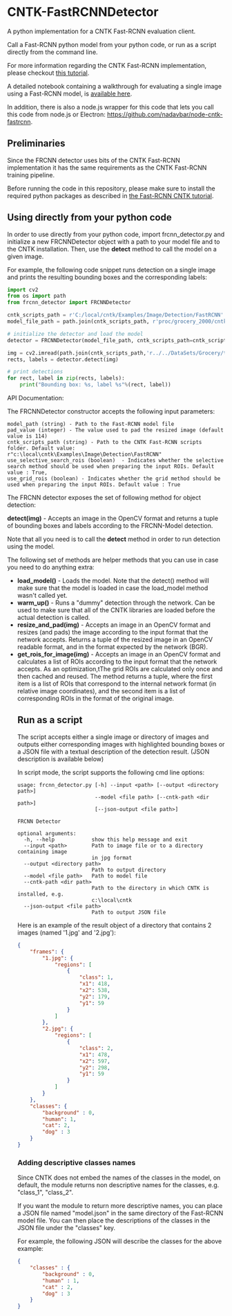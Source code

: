 # CNTK-FastRCNNDetector
A python implementation for a CNTK Fast-RCNN evaluation client.

Call a Fast-RCNN python model from your python code, or run as a script directly from the command line.

For more information regarding the CNTK Fast-RCNN implementation, please checkout <a href="https://github.com/Microsoft/CNTK/wiki/Object-Detection-using-Fast-R-CNN">this tutorial</a>.

A detailed notebook containing a walkthrough for evaluating a single image using a Fast-RCNN model, is <a href="https://github.com/nadavbar/cntk-fastrcnn/blob/master/CNTK_FastRCNN_Eval.ipynb">available here</a>. 

In addition, there is also a node.js wrapper for this code that lets you call this code from node.js or Electron: https://github.com/nadavbar/node-cntk-fastrcnn.

## Preliminaries

Since the FRCNN detector uses bits of the CNTK Fast-RCNN implementation it has the same requirements as the CNTK
Fast-RCNN training pipeline. 

Before running the code in this repository, please make sure to install the required python packages as described
in <a href="https://github.com/Microsoft/CNTK/wiki/Object-Detection-using-Fast-R-CNN#setup">the Fast-RCNN CNTK tutorial</a>.  

## Using directly from your python code

In order to use directly from your python code, import frcnn_detector.py and initialize a new 
FRCNNDetector object with a path to your model file and to the CNTK installation.
Then, use the **detect** method to call the model on a given image.

For example, the following code snippet runs detection on a single image and prints the resulting bounding boxes
and the corresponding labels:
```python
import cv2
from os import path
from frcnn_detector import FRCNNDetector

cntk_scripts_path = r'C:/local/cntk/Examples/Image/Detection/FastRCNN'
model_file_path = path.join(cntk_scripts_path, r'proc/grocery_2000/cntkFiles/Output/Fast-RCNN.model')

# initialize the detector and load the model
detector = FRCNNDetector(model_file_path, cntk_scripts_path=cntk_scripts_path)

img = cv2.imread(path.join(cntk_scripts_path,'r../../DataSets/Grocery/testImages/WIN_20160803_11_28_42_Pro.jpg')
rects, labels = detector.detect(img)

# print detections
for rect, label in zip(rects, labels):
    print("Bounding box: %s, label %s"%(rect, label))
```

API Documentation:

The FRCNNDetector constructor accepts the following input parameters:
```
model_path (string) - Path to the Fast-RCNN model file
pad_value (integer) - The value used to pad the resized image (default value is 114)
cntk_scripts_path (string) - Path to the CNTK Fast-RCNN scripts folder. Default value:  r"c:\local\cntk\Examples\Image\Detection\FastRCNN"
use_selective_search_rois (boolean)  - Indicates whether the selective search method should be used when preparing the input ROIs. Default value : True,
use_grid_rois (boolean) - Indicates whether the grid method should be used when preparing the input ROIs. Default value : True
```

The FRCNN detector exposes the set of following method for object detection: 

**detect(img)** - Accepts an image in the OpenCV format and returns a tuple of bounding boxes and labels according to the
FRCNN-Model detection.

Note that all you need is to call the **detect** method
in order to run detection using the model.

The following set of methods are helper methods that you can use in case you need to do anything extra:

<ul>
<li><b>load_model()</b> - Loads the model. Note that the detect() method will make sure that the model is loaded in case
the load_model method wasn't called yet.</li>

<li><b>warm_up()</b> - Runs a "dummy" detection through the network. Can be used to make sure that all of the CNTK libraries are
loaded before the actual detection is called.</li>

<li><b>resize_and_pad(img)</b> - Accepts an image in an OpenCV format and resizes (and pads) the image according to the input format that the network accepts.
Returns a tuple of the resized image in an OpenCV readable format, and in the format expected by the network (BGR).</li>

<li><b>get_rois_for_image(img)</b>  - Accepts an image in an OpenCV format and calculates a list of ROIs according to the input format that the network accepts.
As an optimization,tThe grid ROIs are calculated only once and then cached and reused. The method returns a tuple, where the first item is a list of ROIs that correspond 
to the internal network format (in relative image coordinates), and the second item is a list of corresponding ROIs in the format of the original image.</li>
</il>

## Run as a script

The script accepts either a single image or directory of images and outputs either corresponding images 
with highlighted bounding boxes or a JSON file with a textual description of the detection result. (JSON description is available below)  

In script mode, the script supports the following cmd line options:

```
usage: frcnn_detector.py [-h] --input <path> [--output <directory path>]
                         --model <file path> [--cntk-path <dir path>]
                         [--json-output <file path>]

FRCNN Detector

optional arguments:
  -h, --help            show this help message and exit
  --input <path>        Path to image file or to a directory containing image
                        in jpg format
  --output <directory path>
                        Path to output directory
  --model <file path>   Path to model file
  --cntk-path <dir path>
                        Path to the directory in which CNTK is installed, e.g.
                        c:\local\cntk
  --json-output <file path>
                        Path to output JSON file
```

Here is an example of the result object of a directory that contains 2 images (named '1.jpg' and '2.jpg'):
```json
{
	"frames": {
		"1.jpg": {
			"regions": [
				{
					"class": 1,
					"x1": 418,
					"x2": 538,
					"y2": 179,
					"y1": 59
				}
			]
		},
		"2.jpg": {
			"regions": [
				{
					"class": 2,
					"x1": 478,
					"x2": 597,
					"y2": 298,
					"y1": 59
				}
			]
		}
	},
	"classes": {
		"background" : 0,
		"human": 1,
		"cat": 2,
		"dog" : 3
	}
}
```

### Adding descriptive classes names
Since CNTK does not embed the names of the classes in the model, on default, the module returns non descriptive names for the classes, e.g. "class_1", "class_2".

If you want the module to return more descriptive names, you can place a JSON file named "model.json" in the same directory of the Fast-RCNN model file.
You can then place the descriptions of the classes in the JSON file under the "classes" key.

For example, the following JSON will describe the classes for the above example:

```json
{
    "classes" : {
        "background" : 0,
        "human" : 1,
		"cat" : 2,
		"dog" : 3
    }
}
```
